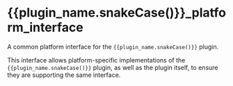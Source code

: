 # {{plugin_name.snakeCase()}}_platform_interface



A common platform interface for the `{{plugin_name.snakeCase()}}` plugin.

This interface allows platform-specific implementations of the `{{plugin_name.snakeCase()}}` plugin, as well as the plugin itself, to ensure they are supporting the same interface.
